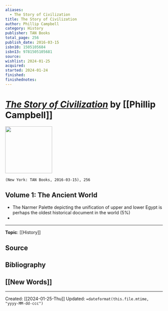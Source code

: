 ```yaml
---
aliases:
  - The Story of Civilization
title: The Story of Civilization
author: Phillip Campbell
category: History
publisher: TAN Books
total_page: 256
publish_date: 2016-03-15
isbn10: 1505105684
isbn13: 9781505105681
source: 
wishlist: 2024-01-25
acquired: 
started: 2024-01-24
finished: 
finishednotes:
---
```

# *[The Story of Civilization]()* by [[Phillip Campbell]]

<img src="http://books.google.com/books/content?id=8owaDQAAQBAJ&printsec=frontcover&img=1&zoom=1&edge=curl&source=gbs_api" width=150>

`(New York: TAN Books, 2016-03-15), 256`

## Volume 1: The Ancient World 
- The Narmer Palette depicting the unification of upper and lower Egypt is perhaps the oldest historical document in the world (5%)
- 

--- 
**Topic**: [[History]]

**Source**
- 

**Bibliography**
- 
 
**[[New Words]]**
- 

---
Created: [[2024-01-25-Thu]]
Updated: `=dateformat(this.file.mtime, "yyyy-MM-dd-ccc")`